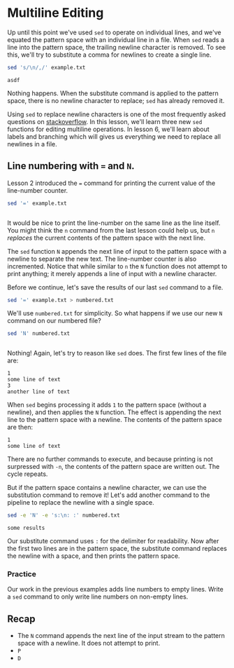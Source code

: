 # Multiline Editing

Up until this point we've used `sed` to operate on individual lines,
and we've equated the pattern space with an individual line in a
file. When `sed` reads a line into the pattern space, the trailing
newline character is removed. To see this, we'll try to substitute
a comma for newlines to create a single line.

```sh
sed 's/\n/,/' example.txt
```
```
asdf
```

Nothing happens. When the substitute command is applied to the pattern
space, there is no newline character to replace; `sed` has already
removed it.

Using `sed` to replace newline characters is one of the most frequently
asked questions on [stackoverflow](http://stackoverflow.com/questions/1251999/sed-how-can-i-replace-a-newline-n). In this lesson, we'll learn three new `sed`
functions for editing multiline operations. In lesson 6, we'll learn
about labels and branching which will gives us everything we need to
replace all newlines in a file.

## Line numbering with `=` and `N`.

Lesson 2 introduced the `=` command for printing the current value
of the line-number counter.

```sh
sed '=' example.txt
```
```
```

It would be nice to print the line-number on the same line as the
line itself. You might think the `n` command from the last lesson
could help us, but `n` *replaces* the current contents of the pattern
space with the next line.

The `sed` function `N` appends the next line of input to the pattern
space with a newline to separate the new text. The line-number counter
is also incremented. Notice that while similar to `n` the `N` function
does not attempt to print anything; it merely appends a line of input
with a newline character.

Before we continue, let's save the results of our last `sed` command
to a file.

```sh
sed '=' example.txt > numbered.txt
```

We'll use `numbered.txt` for simplicity. So what happens if we use
our new `N` command on our numbered file?

```sh
sed 'N' numbered.txt
```
```
```

Nothing! Again, let's try to reason like `sed` does. The first few
lines of the file are:

```
1
some line of text
3
another line of text
```

When `sed` begins processing it adds `1` to the pattern space (without
a newline), and then applies the `N` function. The effect is appending
the next line to the pattern space with a newline. The contents of the
pattern space are then:

```
1
some line of text
```

There are no further commands to execute, and because printing is not
surpressed with `-n`, the contents of the pattern space are written out.
The cycle repeats.

But if the pattern space contains a newline character, we can use the
substitution command to remove it! Let's add another command to the
pipeline to replace the newline with a single space.

```sh
sed -e 'N' -e 's:\n: :' numbered.txt
```
```
some results
```

Our substitute command uses `:` for the delimiter for readability. Now
after the first two lines are in the pattern space, the substitute
command replaces the newline with a space, and then prints the pattern
space.

### Practice

Our work in the previous examples adds line numbers to empty lines.
Write a `sed` command to only write line numbers on non-empty lines.



## Recap

- The `N` command appends the next line of the input stream to the pattern
space with a newline. It does not attempt to print.
- `P`
- `D`